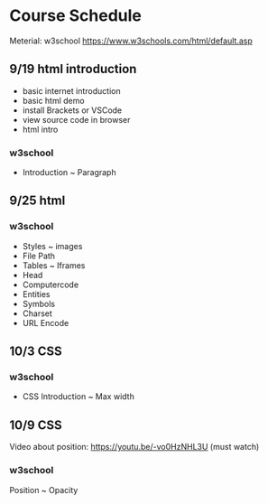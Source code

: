 # Course Schedule
Meterial: w3school
https://www.w3schools.com/html/default.asp
## 9/19 html introduction
* basic internet introduction
* basic html demo
* install Brackets or VSCode
* view source code in browser
* html intro
### w3school
* Introduction ~ Paragraph


## 9/25 html
### w3school
* Styles ~ images
* File Path
* Tables ~ Iframes
* Head
* Computercode
* Entities
* Symbols
* Charset
* URL Encode

## 10/3 CSS
### w3school
* CSS Introduction ~ Max width

## 10/9 CSS
Video about position: https://youtu.be/-vo0HzNHL3U (must watch)
### w3school
Position ~ Opacity
